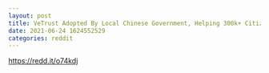 ```yaml
--- 
layout: post 
title: VeTrust Adopted By Local Chinese Government, Helping 300k+ Citizens Return To Normalcy, Deepening VeChain’s Role In The Public Health Sector 
date: 2021-06-24 1624552529 
categories: reddit 
--- 
```

https://redd.it/o74kdj